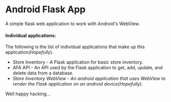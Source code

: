 # Android Flask App

A simple flask web application to work with Android's WebView.

#### Individual applications:
The following is the list of individual applications that make up this application(*Hopefully*).
- Store Inventory - A Flask application for basic store inventory.
- AFA API - An API used by the Flask application to get, add, update, and delete data from a database.
- *Store Inventory WebView - An android application that uses WebView to render the Flask application on an android device(Hopefully).*

Well happy hacking...